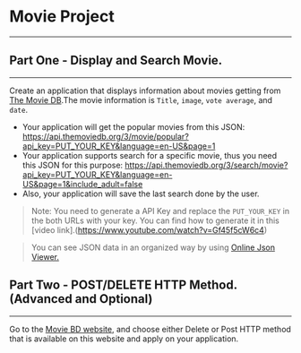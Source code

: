 # Movie Project
---
## Part One - Display and Search Movie.
---
Create an application that displays information about movies getting from [The Movie DB](https://developers.themoviedb.org/3/getting-started/introduction).The movie information is `Title`, `image`, `vote average`, and `date`.
- Your application will get the popular movies from this JSON: https://api.themoviedb.org/3/movie/popular?api_key=PUT_YOUR_KEY&language=en-US&page=1
- Your application supports search for a specific movie, thus you need this JSON for this purpose: https://api.themoviedb.org/3/search/movie?api_key=PUT_YOUR_KEY&language=en-US&page=1&include_adult=false
- Also, your application will save the last search done by the user.

> Note: You need to generate a API Key and replace the `PUT_YOUR_KEY` in the both URLs with your key. You can find how to generate it in this [video link].(https://www.youtube.com/watch?v=Gf45f5cW6c4) 

> You can see JSON data in an organized way by using [Online Json Viewer.](http://jsonviewer.stack.hu/)


## Part Two - POST/DELETE HTTP Method. (Advanced and Optional)
---
Go to the [Movie BD website](https://developers.themoviedb.org/3/getting-started/introduction), and choose either Delete or Post HTTP method that is available on this website and apply on your application.


